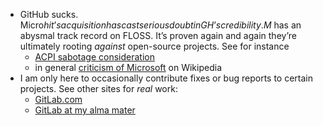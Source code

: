 - GitHub sucks.
  Micro$hit’s acquisition has cast serious doubt in GH’s credibility.
  M$ has an abysmal track record on FLOSS.
  It’s proven again and again they’re ultimately rooting _against_ open-source projects.
  See for instance
  - [ACPI sabotage consideration](https://wiki.endsoftwarepatents.org/wiki/Examples_of_use_for_sabotage#Microsoft)
  - in general [criticism of Microsoft](https://en.wikipedia.org/wiki/Criticism_of_Microsoft) on Wikipedia
- I am only here to occasionally contribute fixes or bug reports to certain projects. See other sites for _real_ work:
	- [GitLab.com](https://gitlab.com/KaiBurghardt)
	- [GitLab at my alma mater](https://gitlab.gwdg.de/kburgha)
